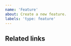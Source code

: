 ```yaml
---
name: 'Feature'
about: Create a new feature.
labels: 'type: feature'
---
```


<!-- Please do your best to fill out all of the sections below! -->

## Related links
